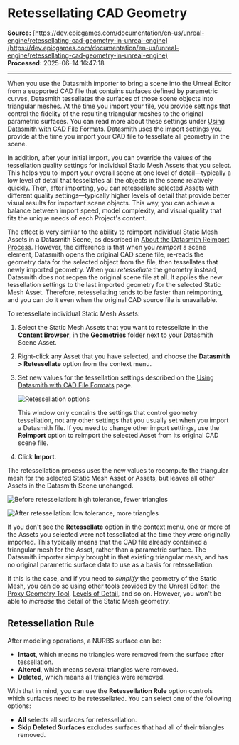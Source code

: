 # Retessellating CAD Geometry

**Source:** [https://dev.epicgames.com/documentation/en-us/unreal-engine/retessellating-cad-geometry-in-unreal-engine](https://dev.epicgames.com/documentation/en-us/unreal-engine/retessellating-cad-geometry-in-unreal-engine)  
**Processed:** 2025-06-14 16:47:18

---

When you use the Datasmith importer to bring a scene into the Unreal Editor from a supported CAD file that contains surfaces defined by parametric curves, Datasmith tessellates the surfaces of those scene objects into triangular meshes. At the time you import your file, you provide settings that control the fidelity of the resulting triangular meshes to the original parametric surfaces. You can read more about these settings under [Using Datasmith with CAD File Formats](/documentation/en-us/unreal-engine/importing-cad-files-into-unreal-engine-using-datasmith#tessellation). Datasmith uses the import settings you provide at the time you import your CAD file to tessellate all geometry in the scene.

In addition, after your initial import, you can override the values of the tessellation quality settings for individual Static Mesh Assets that you select. This helps you to import your overall scene at one level of detail—typically a low level of detail that tessellates all the objects in the scene relatively quickly. Then, after importing, you can retessellate selected Assets with different quality settings—typically higher levels of detail that provide better visual results for important scene objects. This way, you can achieve a balance between import speed, model complexity, and visual quality that fits the unique needs of each Project's content.

The effect is very similar to the ability to reimport individual Static Mesh Assets in a Datasmith Scene, as described in [About the Datasmith Reimport Process](/documentation/en-us/unreal-engine/datasmith-reimport-workflow-in-unreal-engine). However, the difference is that when you *reimport* a scene element, Datasmith opens the original CAD scene file, re-reads the geometry data for the selected object from the file, then tessellates that newly imported geometry. When you *retessellate* the geometry instead, Datasmith does not reopen the original scene file at all. It applies the new tessellation settings to the last imported geometry for the selected Static Mesh Asset. Therefore, retessellating tends to be faster than reimporting, and you can do it even when the original CAD source file is unavailable.

To retessellate individual Static Mesh Assets:

1.  Select the Static Mesh Assets that you want to retessellate in the **Content Browser**, in the **Geometries** folder next to your Datasmith Scene Asset.
    
2.  Right-click any Asset that you have selected, and choose the **Datasmith > Retessellate** option from the context menu.
    
3.  Set new values for the tessellation settings described on the [Using Datasmith with CAD File Formats](/documentation/en-us/unreal-engine/importing-cad-files-into-unreal-engine-using-datasmith#tessellation) page.
    
    ![Retessellation options](https://d1iv7db44yhgxn.cloudfront.net/documentation/images/fbf243e2-439f-43ec-8806-e08d26be40b8/retessellate-options.png "Retessellation options")
    
    This window only contains the settings that control geometry tessellation, not any other settings that you usually set when you import a Datasmith file. If you need to change other import settings, use the **Reimport** option to reimport the selected Asset from its original CAD scene file.
    
4.  Click **Import**.
    

The retessellation process uses the new values to recompute the triangular mesh for the selected Static Mesh Asset or Assets, but leaves all other Assets in the Datasmith Scene unchanged.

![Before retessellation: high tolerance, fewer triangles](https://d1iv7db44yhgxn.cloudfront.net/documentation/images/f457ddad-8d12-4cab-920c-594e7a038303/retessellation-before.png)

![After retessellation: low tolerance, more triangles](https://d1iv7db44yhgxn.cloudfront.net/documentation/images/1bd03260-70d7-4278-bd94-eb18260cea17/retessellation-after.png)

If you don't see the **Retessellate** option in the context menu, one or more of the Assets you selected were not tessellated at the time they were originally imported. This typically means that the CAD file already contained a triangular mesh for the Asset, rather than a parametric surface. The Datasmith importer simply brought in that existing triangular mesh, and has no original parametric surface data to use as a basis for retessellation.

If this is the case, and if you need to *simplify* the geometry of the Static Mesh, you can do so using other tools provided by the Unreal Editor: the [Proxy Geometry Tool](/documentation/en-us/unreal-engine/proxy-geometry-tool-in-unreal-engine), [Levels of Detail](/documentation/en-us/unreal-engine/creating-and-using-lods-in-unreal-engine), and so on. However, you won't be able to *increase* the detail of the Static Mesh geometry.

## Retessellation Rule

After modeling operations, a NURBS surface can be:

-   **Intact**, which means no triangles were removed from the surface after tessellation.
-   **Altered**, which means several triangles were removed.
-   **Deleted**, which means all triangles were removed.

With that in mind, you can use the **Retessellation Rule** option controls which surfaces need to be retessellated. You can select one of the following options:

-   **All** selects all surfaces for retessellation.
-   **Skip Deleted Surfaces** excludes surfaces that had all of their triangles removed.